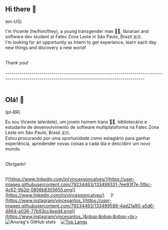 ## Hi there 👋 <br>
(en-US)

I'm Vicente (he/him/they), a young transgender man 🏳️‍⚧️, librarian and software dev student at Fatec Zona Leste in São Paulo, Brazil 🇧🇷.<br>
I'm looking for an opportunity as Intern to get experience, learn each day new things and discovery a new world!<br>
<br>

Thank you!<br>
<br>
---------------------------------------------------------------------------------------------------------------------------------------------------<br>
<br>
## Olá! 👋<br>
(pt-BR)

Eu sou Vicente (ele/dele), um jovem homem trans 🏳️‍⚧️, bibliotecário e estudante de desenvolvimento de software multiplataforma na Fatec Zona Leste em São Paulo, Brasil 🇧🇷.<br>
Estou procurando por uma oportunidade como estagiário para ganhar experiência, apredender novas coisas a cada dia e descobrir um novo mundo.<br>
<br> 

Obrigado!<br><br>

[![https://www.linkedin.com/in/vincesgoncalves/](https://user-images.githubusercontent.com/79234463/133499331-7ee93f7e-5fbc-4c62-9b2d-0856b8305655.png)](https://www.linkedin.com/in/vincesgoncalves/) &nbsp;&nbsp;&nbsp;
[![https://www.instagram/vincesantos_](https://user-images.githubusercontent.com/79234463/133499589-4ad21a90-a5d6-4864-a036-77b93cc4eed4.png)](https://www.instagram/vincesantos_)&nbsp;&nbsp;&nbsp;<br><br>
![Anurag's GitHub stats](https://github-readme-stats.vercel.app/api?username=vicentesantos&show_icons=true&theme=radical)&nbsp;&nbsp;&nbsp;
[![Top Langs](https://github-readme-stats.vercel.app/api/top-langs/?username=vicentesantos&layout=compact&theme=radical)](https://github.com/anuraghazra/github-readme-stats)




<!--
**vicentesantos/vicentesantos** is a ✨ _special_ ✨ repository because its `README.md` (this file) appears on your GitHub profile.

Here are some ideas to get you started:

- 🔭 I’m currently working on ...
- 🌱 I’m currently learning ...
- 👯 I’m looking to collaborate on ...
- 🤔 I’m looking for help with ...
- 💬 Ask me about ...
- 📫 How to reach me: ...
- 😄 Pronouns: ...
- ⚡ Fun fact: ...
-->
